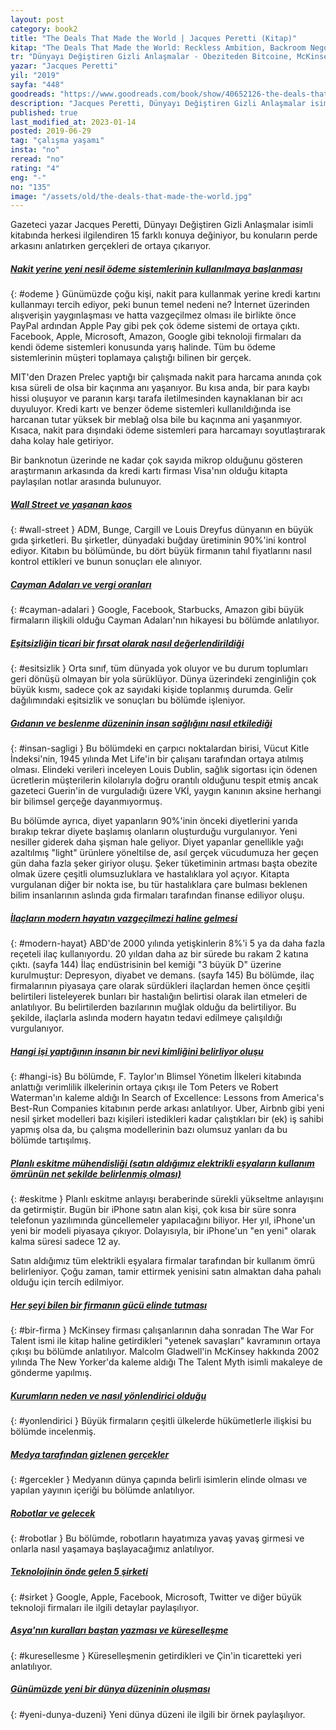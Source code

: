 ```yaml
---
layout: post  
category: book2  
title: "The Deals That Made the World | Jacques Peretti (Kitap)"  
kitap: "The Deals That Made the World: Reckless Ambition, Backroom Negotiations, and the Hidden Truths of Business"  
tr: "Dünyayı Değiştiren Gizli Anlaşmalar - Obeziteden Bitcoine, McKinsey'den Robotlara... Ekonomik Hırslar Hayatımızı Nasıl Şekillendirdi?"  
yazar: "Jacques Peretti"  
yil: "2019"  
sayfa: "448"  
goodreads: "https://www.goodreads.com/book/show/40652126-the-deals-that-made-the-world"
description: "Jacques Peretti, Dünyayı Değiştiren Gizli Anlaşmalar isimli kitabında herkesi ilgilendiren 15 farklı konuya değiniyor."
published: true
last_modified_at: 2023-01-14
posted: 2019-06-29
tag: "çalışma yaşamı"
insta: "no"
reread: "no"
rating: "4"
eng: "-"
no: "135"
image: "/assets/old/the-deals-that-made-the-world.jpg"
---
```


Gazeteci yazar Jacques Peretti, Dünyayı Değiştiren Gizli Anlaşmalar isimli kitabında herkesi ilgilendiren 15 farklı konuya değiniyor, bu konuların perde arkasını anlatırken gerçekleri de ortaya çıkarıyor. 

##### [Nakit yerine yeni nesil ödeme sistemlerinin kullanılmaya başlanması](#odeme) 
{: #odeme }
Günümüzde çoğu kişi, nakit para kullanmak yerine kredi kartını kullanmayı tercih ediyor, peki bunun temel nedeni ne? İnternet üzerinden alışverişin yaygınlaşması ve hatta vazgeçilmez olması ile birlikte önce PayPal ardından Apple Pay gibi pek çok ödeme sistemi de ortaya çıktı. Facebook, Apple, Microsoft, Amazon, Google gibi teknoloji firmaları da kendi ödeme sistemleri konusunda yarış halinde. Tüm bu ödeme sistemlerinin müşteri toplamaya çalıştığı bilinen bir gerçek. 

MIT'den Drazen Prelec yaptığı bir çalışmada nakit para harcama anında çok kısa süreli de olsa bir kaçınma anı yaşanıyor. Bu kısa anda, bir para kaybı hissi oluşuyor ve paranın karşı tarafa iletilmesinden kaynaklanan bir acı duyuluyor. Kredi kartı ve benzer ödeme sistemleri kullanıldığında ise harcanan tutar yüksek bir meblağ olsa bile bu kaçınma ani yaşanmıyor. Kısaca, nakit para dışındaki ödeme sistemleri para harcamayı soyutlaştırarak daha kolay hale getiriyor. 

Bir banknotun üzerinde ne kadar çok sayıda mikrop olduğunu gösteren araştırmanın arkasında da kredi kartı firması Visa'nın olduğu kitapta paylaşılan notlar arasında bulunuyor.   

##### [Wall Street ve yaşanan kaos](#wall-street) 
{: #wall-street }
ADM, Bunge, Cargill ve Louis Dreyfus dünyanın en büyük gıda şirketleri. Bu şirketler, dünyadaki buğday üretiminin 90%'ini kontrol ediyor. Kitabın bu bölümünde, bu dört büyük firmanın tahıl fiyatlarını nasıl kontrol ettikleri ve bunun sonuçları ele alınıyor. 

##### [Cayman Adaları ve vergi oranları](#cayman-adalari) 
{: #cayman-adalari }
Google, Facebook, Starbucks, Amazon gibi büyük firmaların ilişkili olduğu Cayman Adaları'nın hikayesi bu bölümde anlatılıyor.   

##### [Eşitsizliğin ticari bir fırsat olarak nasıl değerlendirildiği](#esitsizlik) 
{: #esitsizlik }
Orta sınıf, tüm dünyada yok oluyor ve bu durum toplumları geri dönüşü olmayan bir yola sürüklüyor. Dünya üzerindeki zenginliğin çok büyük kısmı, sadece çok az sayıdaki kişide toplanmış durumda. Gelir dağılımındaki eşitsizlik ve sonuçları bu bölümde işleniyor. 

##### [Gıdanın ve beslenme düzeninin insan sağlığını nasıl etkilediği](#insan-sagligi) 
{: #insan-sagligi }
Bu bölümdeki en çarpıcı noktalardan birisi, Vücut Kitle İndeksi'nin, 1945 yılında Met Life'in bir çalışanı tarafından ortaya atılmış olması. Elindeki verileri inceleyen Louis Dublin, sağlık sigortası için ödenen ücretlerin müşterilerin kilolarıyla doğru orantılı olduğunu tespit etmiş ancak gazeteci Guerin'in de vurguladığı üzere VKİ, yaygın kanının aksine herhangi bir bilimsel gerçeğe dayanmıyormuş. 

Bu bölümde ayrıca, diyet yapanların 90%'inin önceki diyetlerini yarıda bırakıp tekrar diyete başlamış olanların oluşturduğu vurgulanıyor. Yeni nesiller giderek daha şişman hale geliyor. Diyet yapanlar genellikle yağı azaltılmış "light" ürünlere yöneltilse de, asıl gerçek vücudumuza her geçen gün daha fazla şeker giriyor oluşu. Şeker tüketiminin artması başta obezite olmak üzere çeşitli olumsuzluklara ve hastalıklara yol açıyor. Kitapta vurgulanan diğer bir nokta ise, bu tür hastalıklara çare bulması beklenen bilim insanlarının aslında gıda firmaları tarafından finanse ediliyor oluşu.

##### [İlaçların modern hayatın vazgeçilmezi haline gelmesi](#modern-hayat) 
{: #modern-hayat}
ABD'de 2000 yılında yetişkinlerin 8%'i 5 ya da daha fazla reçeteli ilaç kullanıyordu. 20 yıldan daha az bir sürede bu rakam 2 katına çıktı. (sayfa 144) İlaç endüstrisinin bel kemiği "3 büyük D" üzerine kurulmuştur: Depresyon, diyabet ve demans. (sayfa 145) Bu bölümde, ilaç firmalarının piyasaya çare olarak sürdükleri ilaçlardan hemen önce çeşitli belirtileri listeleyerek bunları bir hastalığın belirtisi olarak ilan etmeleri de anlatılıyor. Bu belirtilerden bazılarının muğlak olduğu da belirtiliyor. Bu şekilde, ilaçlarla aslında modern hayatın tedavi edilmeye çalışıldığı vurgulanıyor.  

##### [Hangi işi yaptığının insanın bir nevi kimliğini belirliyor oluşu](#hangi-is) 
{: #hangi-is}
Bu bölümde, F. Taylor'ın Blimsel Yönetim İlkeleri kitabında anlattığı verimlilik ilkelerinin ortaya çıkışı ile Tom Peters ve Robert Waterman'ın kaleme aldığı In Search of Excellence: Lessons from America's Best-Run Companies kitabının perde arkası anlatılıyor. Uber, Airbnb gibi yeni nesil şirket modelleri bazı kişileri istedikleri kadar çalıştıkları bir (ek) iş sahibi yapmış olsa da, bu çalışma modellerinin bazı olumsuz yanları da bu bölümde tartışılmış.

##### [Planlı eskitme mühendisliği (satın aldığımız elektrikli eşyaların kullanım ömrünün net şekilde belirlenmiş olması)](#eskitme)
{: #eskitme }
Planlı eskitme anlayışı beraberinde sürekli yükseltme anlayışını da getirmiştir. Bugün bir iPhone satın alan kişi, çok kısa bir süre sonra telefonun yazılımında güncellemeler yapılacağını biliyor. Her yıl, iPhone'un yeni bir modeli piyasaya çıkıyor. Dolayısıyla, bir iPhone'un "en yeni" olarak kalma süresi sadece 12 ay. 

Satın aldığımız tüm elektrikli eşyalara firmalar tarafından bir kullanım ömrü belirleniyor. Çoğu zaman, tamir ettirmek yenisini satın almaktan daha pahalı olduğu için tercih edilmiyor.

##### [Her şeyi bilen bir firmanın gücü elinde tutması](#bir-firma) 
{: #bir-firma }
McKinsey firması çalışanlarının daha sonradan The War For Talent ismi ile kitap haline getirdikleri "yetenek savaşları" kavramının ortaya çıkışı bu bölümde anlatılıyor. Malcolm Gladwell'in McKinsey hakkında 2002 yılında The New Yorker'da kaleme aldığı The Talent Myth isimli makaleye de gönderme yapılmış.  

##### [Kurumların neden ve nasıl yönlendirici olduğu](#yonlendirici) 
{: #yonlendirici }
Büyük firmaların çeşitli ülkelerde hükümetlerle ilişkisi bu bölümde incelenmiş.

##### [Medya tarafından gizlenen gerçekler](#gercekler) 
{: #gercekler }
Medyanın dünya çapında belirli isimlerin elinde olması ve yapılan yayının içeriği bu bölümde anlatılıyor.

##### [Robotlar ve gelecek](#robotlar)
{: #robotlar }
Bu bölümde, robotların hayatımıza yavaş yavaş girmesi ve onlarla nasıl yaşamaya başlayacağımız anlatılıyor.

##### [Teknolojinin önde gelen 5 şirketi](#sirket) 
{: #sirket }
Google, Apple, Facebook, Microsoft, Twitter ve diğer büyük teknoloji firmaları ile ilgili detaylar paylaşılıyor.

##### [Asya'nın kuralları baştan yazması ve küreselleşme](#kuresellesme) 
{: #kuresellesme }
Küreselleşmenin getirdikleri ve Çin'in ticaretteki yeri anlatılıyor.

##### [Günümüzde yeni bir dünya düzeninin oluşması](#yeni-dunya-duzeni) 
{: #yeni-dunya-duzeni}
Yeni dünya düzeni ile ilgili bir örnek paylaşılıyor.
